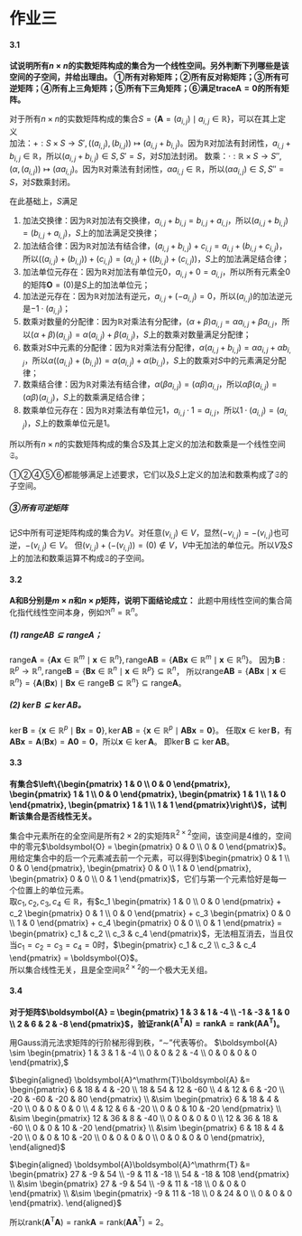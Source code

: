 作业三
======

#### 3.1
**试说明所有$`n\times n`$的实数矩阵构成的集合为一个线性空间。另外判断下列哪些是该空间的子空间，并给出理由。
①所有对称矩阵；②所有反对称矩阵；③所有可逆矩阵；④所有上三角矩阵；⑤所有下三角矩阵；⑥满足$`\mathrm{trace}{\boldsymbol{A}} = 0`$的所有矩阵。**

对于所有$`n\times n`$的实数矩阵构成的集合$`S = \left\{\boldsymbol{A} = \left(a_{i,j}\right) \mid a_{i,j}\in \mathbb{R}\right\}`$，可以在其上定义  
加法：$`+: S \times S \rightarrow S', \left(\left(a_{i,j}\right), \left(b_{i,j}\right) \right) \mapsto \left(a_{i,j} + b_{i,j}\right)`$。因为$`\mathbb{R}`$对加法有封闭性，$`a_{i,j} + b_{i,j} \in \mathbb{R}`$，所以$`\left(a_{i,j} + b_{i,j}\right) \in S, S' = S`$，对$`S`$加法封闭。
数乘：$`\cdot: \mathbb{R} \times S \rightarrow S'', \left(\alpha, \left(a_{i,j}\right)\right) \mapsto \left(\alpha a_{i,j}\right)`$。因为$`\mathbb{R}`$对乘法有封闭性，$`\alpha a_{i,j}\in \mathbb{R}`$，所以$`\left(\alpha a_{i,j}\right) \in S, S'' = S`$，对$`S`$数乘封闭。

在此基础上，$`S`$满足
1. 加法交换律：因为$`\mathbb{R}`$对加法有交换律，$`a_{i,j} + b_{i,j} = b_{i,j} + a_{i,j}`$，所以$`\left(a_{i,j} + b_{i,j}\right) = \left(b_{i,j} + a_{i,j}\right)`$，$`S`$上的加法满足交换律；
2. 加法结合律：因为$`\mathbb{R}`$对加法有结合律，$`\left(a_{i,j} + b_{i,j}\right) + c_{i,j} = a_{i,j} + \left(b_{i,j} + c_{i,j}\right)`$，所以$`\left(\left(a_{i,j}\right) + \left(b_{i,j}\right)\right) + \left(c_{i,j}\right) = \left(a_{i,j}\right) + \left(\left(b_{i,j}\right) + \left(c_{i,j}\right)\right)`$，$`S`$上的加法满足结合律；
3. 加法单位元存在：因为$`\mathbb{R}`$对加法有单位元$`0`$，$`a_{i,j} + 0 = a_{i,j}`$，所以所有元素全$`0`$的矩阵$`\boldsymbol{O} = \left(0\right)`$是$`S`$上的加法单位元；
4. 加法逆元存在：因为$`\mathbb{R}`$对加法有逆元，$`a_{i,j} + \left(-a_{i,j}\right) = 0`$，所以$`\left(a_{i,j}\right)`$的加法逆元是$`-1 \cdot \left(a_{i,j}\right)`$；
5. 数乘对数量的分配律：因为$`\mathbb{R}`$对乘法有分配律，$`\left(\alpha + \beta\right)a_{i,j} = \alpha a_{i,j} + \beta a_{i,j}`$，所以$`\left(\alpha + \beta\right)\left(a_{i,j}\right) = \alpha \left(a_{i,j}\right) + \beta \left(a_{i,j}\right)`$，$`S`$上的数乘对数量满足分配律；
6. 数乘对$`S`$中元素的分配律：因为$`\mathbb{R}`$对乘法有分配律，$`\alpha \left(a_{i,j} + b_{i,j}\right) = \alpha a_{i,j} + \alpha b_{i,j}`$，所以$`\alpha \left(\left(a_{i,j}\right) + \left(b_{i,j}\right)\right) = \alpha \left(a_{i,j}\right) + \alpha \left(b_{i,j}\right)`$，$`S`$上的数乘对$`S`$中的元素满足分配律；
7. 数乘结合律：因为$`\mathbb{R}`$对乘法有结合律，$`\alpha \left(\beta a_{i,j}\right) = \left(\alpha \beta\right) a_{i,j}`$，所以$`\alpha \beta \left(a_{i,j}\right) = \left(\alpha \beta\right) \left(a_{i,j}\right)`$，$`S`$上的数乘满足结合律；
8. 数乘单位元存在：因为$`\mathbb{R}`$对乘法有单位元$`1`$，$`a_{i,j}\cdot 1 = a_{i,j}`$，所以$`1 \cdot \left(a_{i,j}\right) = \left(a_{i,j}\right)`$，$`S`$上的数乘单位元是$`1`$。
   
所以所有$`n\times n`$的实数矩阵构成的集合$`S`$及其上定义的加法和数乘是一个线性空间$`\mathfrak{S}`$。

①②④⑤⑥都能够满足上述要求，它们以及$`S`$上定义的加法和数乘构成了$`\mathfrak{S}`$的子空间。

##### ③所有可逆矩阵
记$`S`$中所有可逆矩阵构成的集合为$`V`$。对任意$`\left(v_{i,j}\right) \in V`$，显然$`\left(-v_{i,j}\right) = -\left(v_{i,j}\right)`$也可逆，$`-\left(v_{i,j}\right) \in V`$。
但$`\left(v_{i,j}\right) + \left(-\left(v_{i,j}\right)\right) = \left(0\right) \notin V`$，$`V`$中无加法的单位元。所以$`V`$及$`S`$上的加法和数乘运算不构成$`\mathfrak{S}`$的子空间。



#### 3.2
**$`\boldsymbol{A}`$和$`\boldsymbol{B}`$分别是$`m\times n`$和$`n\times p`$矩阵，说明下面结论成立：**
此题中用线性空间的集合简化指代线性空间本身，例如$`\mathfrak{R}^n = \mathbb{R}^n`$。
##### (1) $`\mathrm{range}{\boldsymbol{AB}} \subseteq \mathrm{range}\boldsymbol{A}`$；
$`\mathrm{range}\boldsymbol{A} = \left\{\boldsymbol{Ax}\in \mathbb{R}^m \mid \boldsymbol{x}\in \mathbb{R}^n\right\}, \mathrm{range}{\boldsymbol{AB}} = \left\{\boldsymbol{ABx}\in \mathbb{R}^m \mid \boldsymbol{x}\in \mathbb{R}^n\right\}`$。
因为$`\boldsymbol{B}: \mathbb{R}^p \rightarrow \mathbb{R}^n, \mathrm{range}{\boldsymbol{B}} = \left\{\boldsymbol{Bx}\in \mathbb{R}^n \mid \boldsymbol{x}\in \mathbb{R}^p\right\} \subseteq \mathbb{R}^n`$，
所以$`\mathrm{range}{\boldsymbol{AB}} = \left\{\boldsymbol{ABx}\mid \boldsymbol{x}\in \mathbb{R}^n\right\} = \left\{\boldsymbol{A}\left(\boldsymbol{Bx}\right)\mid \boldsymbol{Bx}\in\mathrm{range}{\boldsymbol{B}} \subseteq \mathbb{R}^n\right\} \subseteq \mathrm{range}\boldsymbol{A}`$。

##### (2) $`\ker{\boldsymbol{B}} \subseteq \ker{\boldsymbol{AB}}`$。
$`\ker{\boldsymbol{B}} = \left\{\boldsymbol{x}\in \mathbb{R}^p \mid \boldsymbol{Bx} = \boldsymbol{0}\right\}, \ker{\boldsymbol{AB}} = \left\{\boldsymbol{x}\in \mathbb{R}^p \mid \boldsymbol{ABx} = \boldsymbol{0}\right\}`$。
任取$`\boldsymbol{x} \in \ker{\boldsymbol{B}}`$，有$`\boldsymbol{ABx} = \boldsymbol{A}\left(\boldsymbol{Bx}\right) = \boldsymbol{A0} = \boldsymbol{0}`$，所以$`\boldsymbol{x} \in \ker{\boldsymbol{A}}`$。
即$`\ker{\boldsymbol{B}} \subseteq \ker{\boldsymbol{AB}}`$。



#### 3.3
**有集合$`\left\{\begin{pmatrix}
    1 & 0 \\ 0 & 0
\end{pmatrix}, \begin{pmatrix}
    1 & 1 \\ 0 & 0
\end{pmatrix}, \begin{pmatrix}
    1 & 1 \\ 1 & 0
\end{pmatrix}, \begin{pmatrix}
    1 & 1 \\ 1 & 1
\end{pmatrix}\right\}`$，试判断该集合是否线性无关。**

集合中元素所在的全空间是所有$`2\times 2`$的实矩阵$`\mathbb{R}^{2\times 2}`$空间，该空间是$`4`$维的，空间中的零元$`\boldsymbol{O} = \begin{pmatrix}
    0 & 0 \\ 0 & 0
\end{pmatrix}`$。  
用给定集合中的后一个元素减去前一个元素，可以得到$`\begin{pmatrix}
    0 & 1 \\ 0 & 0
\end{pmatrix}, \begin{pmatrix}
    0 & 0 \\ 1 & 0
\end{pmatrix}, \begin{pmatrix}
    0 & 0 \\ 0 & 1
\end{pmatrix}`$，它们与第一个元素恰好是每一个位置上的单位元素。  
取$`c_1, c_2, c_3, c_4 \in \mathbb{R}`$，有$`c_1 \begin{pmatrix}
    1 & 0 \\ 0 & 0
\end{pmatrix} + c_2 \begin{pmatrix}
    0 & 1 \\ 0 & 0
\end{pmatrix} + c_3 \begin{pmatrix}
    0 & 0 \\ 1 & 0
\end{pmatrix} + c_4 \begin{pmatrix}
    0 & 0 \\ 0 & 1
\end{pmatrix} = \begin{pmatrix}
    c_1 & c_2 \\ c_3 & c_4
\end{pmatrix}`$，无法相互消去，当且仅当$`c_1 = c_2 = c_3 = c_4 = 0`$时，$`\begin{pmatrix}
    c_1 & c_2 \\ c_3 & c_4
\end{pmatrix} = \boldsymbol{O}`$。  
所以集合线性无关，且是全空间$`\mathbb{R}^{2\times 2}`$的一个极大无关组。



#### 3.4
**对于矩阵$`\boldsymbol{A} = \begin{pmatrix}
    1 & 3 & 1 & -4 \\
    -1 & -3 & 1 & 0 \\
    2 & 6 & 2 & -8
\end{pmatrix}`$，验证$`\mathrm{rank}\left(\boldsymbol{A}^\mathrm{T}\boldsymbol{A}\right) = \mathrm{rank}\boldsymbol{A} = \mathrm{rank}\left(\boldsymbol{A}\boldsymbol{A}^\mathrm{T}\right)`$。**

用Gauss消元法求矩阵的行阶梯形得到秩，“$`\sim`$”代表等价。
$`\boldsymbol{A} \sim \begin{pmatrix}
    1 & 3 & 1 & -4 \\
    0 & 0 & 2 & -4 \\
    0 & 0 & 0 & 0
\end{pmatrix},`$

$`\begin{aligned}
    \boldsymbol{A}^\mathrm{T}\boldsymbol{A} &= \begin{pmatrix}
        6 & 18 & 4 & -20 \\
        18 & 54 & 12 & -60 \\
        4 & 12 & 6 & -20 \\
        -20 & -60 & -20 & 80
    \end{pmatrix} \\
    &\sim \begin{pmatrix}
        6 & 18 & 4 & -20 \\
        0 & 0 & 0 & 0 \\
        4 & 12 & 6 & -20 \\
        0 & 0 & 10 & -20
    \end{pmatrix} \\
    &\sim \begin{pmatrix}
        12 & 36 & 8 & -40 \\
        0 & 0 & 0 & 0 \\
        12 & 36 & 18 & -60 \\
        0 & 0 & 10 & -20
    \end{pmatrix} \\
    &\sim \begin{pmatrix}
        6 & 18 & 4 & -20 \\
        0 & 0 & 10 & -20 \\
        0 & 0 & 0 & 0 \\
        0 & 0 & 0 & 0
    \end{pmatrix},
\end{aligned}`$

$`\begin{aligned}
    \boldsymbol{A}\boldsymbol{A}^\mathrm{T} &= \begin{pmatrix}
        27 & -9 & 54 \\
        -9 & 11 & -18 \\
        54 & -18 & 108
    \end{pmatrix} \\
    &\sim \begin{pmatrix}
        27 & -9 & 54 \\
        -9 & 11 & -18 \\
        0 & 0 & 0
    \end{pmatrix} \\
    &\sim \begin{pmatrix}
        -9 & 11 & -18 \\
        0 & 24 & 0 \\
        0 & 0 & 0
    \end{pmatrix}.
\end{aligned}`$

所以$`\mathrm{rank}\left(\boldsymbol{A}^\mathrm{T}\boldsymbol{A}\right) = \mathrm{rank}\boldsymbol{A} = \mathrm{rank}\left(\boldsymbol{A}\boldsymbol{A}^\mathrm{T}\right) = 2`$。